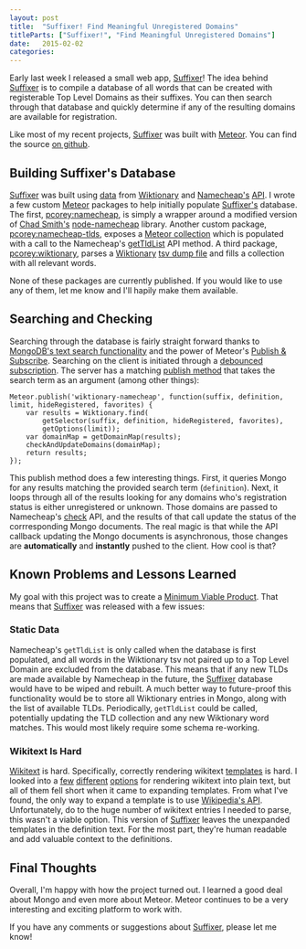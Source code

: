```yaml
---
layout: post
title:  "Suffixer! Find Meaningful Unregistered Domains"
titleParts: ["Suffixer!", "Find Meaningful Unregistered Domains"]
date:   2015-02-02
categories:
---
```


Early last week I released a small web app, [Suffixer](http://www.suffixer.com)! The idea behind [Suffixer](http://www.suffixer.com) is to compile a database of all words that can be created with registerable Top Level Domains as their suffixes. You can then search through that database and quickly determine if any of the resulting domains are available for registration.

Like most of my recent projects, [Suffixer](http://www.suffixer.com) was built with [Meteor](https://www.meteor.com/). You can find the source [on github](https://github.com/pcorey/suffixer).

## Building Suffixer's Database

[Suffixer](http://www.suffixer.com) was built using [data](http://tools.wmflabs.org/enwiktdefns/) from [Wiktionary](http://en.wiktionary.org/) and [Namecheap's](https://www.namecheap.com/) [API](https://www.namecheap.com/support/api/intro.aspx). I wrote a few custom [Meteor](https://www.meteor.com/) packages to help initially populate [Suffixer's](http://www.suffixer.com) database. The first, [pcorey:namecheap](https://github.com/pcorey/suffixer/tree/master/packages/pcorey:namecheap), is simply a wrapper around a modified version of [Chad Smith's](http://chadsresume.com/) [node-namecheap](https://github.com/chadsmith/node-namecheap) library. Another custom package, [pcorey:namecheap-tlds](https://github.com/pcorey/suffixer/tree/master/packages/pcorey:namecheap-tlds), exposes a [Meteor collection](http://docs.meteor.com/#/full/mongo_collection) which is populated with a call to the Namecheap's [getTldList](https://www.namecheap.com/support/api/methods/domains/get-tld-list.aspx) API method. A third package, [pcorey:wiktionary](), parses a [Wiktionary](https://www.wiktionary.org/) [tsv dump file](https://github.com/pcorey/suffixer/tree/master/packages/pcorey:wiktionary) and fills a collection with all relevant words.

None of these packages are currently published. If you would like to use any of them, let me know and I'll hapily make them available.

## Searching and Checking

Searching through the database is fairly straight forward thanks to [MongoDB's text search functionality](/2015/01/26/mongo-text-search-with-meteor/) and the power of Meteor's [Publish & Subscribe](http://docs.meteor.com/#/full/meteor_publish). Searching on the client is initiated through a [debounced](/2015/01/19/the-dangers-of-debouncing-meteor-subscriptions/) [subscription](https://github.com/pcorey/suffixer/blob/master/client/main.js#L15-L23). The server has a matching [publish method](https://github.com/pcorey/suffixer/blob/master/server/namecheap.js#L117-L124) that takes the search term as an argument (among other things):

<pre class="language-javascript"><code class="language-javascript">Meteor.publish('wiktionary-namecheap', function(suffix, definition, limit, hideRegistered, favorites) {
    var results = Wiktionary.find(
        getSelector(suffix, definition, hideRegistered, favorites),
        getOptions(limit));
    var domainMap = getDomainMap(results);
    checkAndUpdateDomains(domainMap);
    return results;
});
</code></pre>

This publish method does a few interesting things. First, it queries Mongo for any results matching the provided search term (<code class="language-*">definition</code>). Next, it loops through all of the results looking for any domains who's registration status is either unregistered or unknown. Those domains are passed to Namecheap's [check](https://www.namecheap.com/support/api/methods/domains/check.aspx) API, and the results of that call update the status of the corrresponding Mongo documents. The real magic is that while the API callback updating the Mongo documents is asynchronous, those changes are __automatically__ and __instantly__ pushed to the client. How cool is that?

## Known Problems and Lessons Learned

My goal with this project was to create a [Minimum Viable Product](http://en.wikipedia.org/wiki/Minimum_viable_product). That means that [Suffixer](http://www.suffixer.com) was released with a few issues:

### Static Data

Namecheap's <code class="language-*">getTldList</code> is only called when the database is first populated, and all words in the Wiktionary tsv not paired up to a Top Level Domain are excluded from the database. This means that if any new TLDs are made available by Namecheap in the future, the [Suffixer](http://www.suffixer.com) database would have to be wiped and rebuilt. A much better way to future-proof this functionality would be to store all Wiktionary entries in Mongo, along with the list of available TLDs. Periodically, <code class="language-*">getTldList</code> could be called, potentially updating the TLD collection and any new Wiktionary word matches. This would most likely require some schema re-working.

### Wikitext Is Hard

[Wikitext](http://meta.wikimedia.org/wiki/Help:Wikitext_examples) is hard. Specifically, correctly rendering wikitext [templates](http://meta.wikimedia.org/wiki/Help:Wikitext_examples#Templates) is hard. I looked into a [few](http://www.mediawiki.org/wiki/Parsoid) [different](https://github.com/joaomsa/txtwiki.js) [options](https://github.com/spencermountain/wtf_wikipedia) for rendering wikitext into plain text, but all of them fell short when it came to expanding templates. From what I've found, the only way to expand a template is to use [Wikipedia's API](http://www.mediawiki.org/wiki/API:Parsing_wikitext). Unfortunately, do to the huge number of wikitext entries I needed to parse, this wasn't a viable option. This version of [Suffixer](http://www.suffixer.com) leaves the unexpanded templates in the definition text. For the most part, they're human readable and add valuable context to the definitions.

## Final Thoughts

Overall, I'm happy with how the project turned out. I learned a good deal about Mongo and even more about Meteor. Meteor continues to be a very interesting and exciting platform to work with.

If you have any comments or suggestions about [Suffixer](http://www.suffixer.com), please let me know!